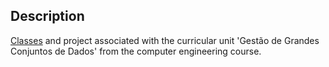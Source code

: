 ## Description

[Classes](Classes) and project associated with the curricular unit 'Gestão de Grandes Conjuntos de Dados' from the computer engineering course.
